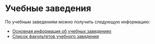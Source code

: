 # Учебные заведения

По учебным заведениям можно получить следующую информацию:
* [Основная информация об учебных заведениях](university.md)
* [Список факультетов учебного заведения](faculties.md)